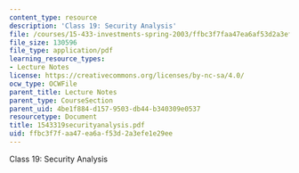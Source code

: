 ```yaml
---
content_type: resource
description: 'Class 19: Security Analysis'
file: /courses/15-433-investments-spring-2003/ffbc3f7faa47ea6af53d2a3efe1e29ee_1543319securityanalysis.pdf
file_size: 130596
file_type: application/pdf
learning_resource_types:
- Lecture Notes
license: https://creativecommons.org/licenses/by-nc-sa/4.0/
ocw_type: OCWFile
parent_title: Lecture Notes
parent_type: CourseSection
parent_uid: 4be1f884-d157-9503-db44-b340309e0537
resourcetype: Document
title: 1543319securityanalysis.pdf
uid: ffbc3f7f-aa47-ea6a-f53d-2a3efe1e29ee
---
```

Class 19: Security Analysis
